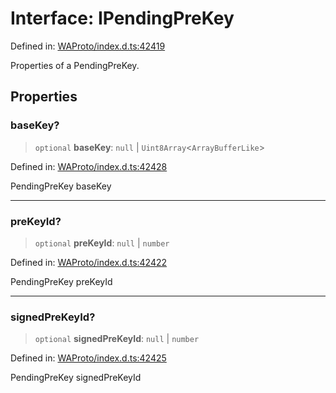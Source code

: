 # Interface: IPendingPreKey

Defined in: [WAProto/index.d.ts:42419](https://github.com/Fokusdotid/bail/blob/cf6cc85134e12081bc635cea02cc0eee74033a81/WAProto/index.d.ts#L42419)

Properties of a PendingPreKey.

## Properties

### baseKey?

> `optional` **baseKey**: `null` \| `Uint8Array`\<`ArrayBufferLike`\>

Defined in: [WAProto/index.d.ts:42428](https://github.com/Fokusdotid/bail/blob/cf6cc85134e12081bc635cea02cc0eee74033a81/WAProto/index.d.ts#L42428)

PendingPreKey baseKey

***

### preKeyId?

> `optional` **preKeyId**: `null` \| `number`

Defined in: [WAProto/index.d.ts:42422](https://github.com/Fokusdotid/bail/blob/cf6cc85134e12081bc635cea02cc0eee74033a81/WAProto/index.d.ts#L42422)

PendingPreKey preKeyId

***

### signedPreKeyId?

> `optional` **signedPreKeyId**: `null` \| `number`

Defined in: [WAProto/index.d.ts:42425](https://github.com/Fokusdotid/bail/blob/cf6cc85134e12081bc635cea02cc0eee74033a81/WAProto/index.d.ts#L42425)

PendingPreKey signedPreKeyId
